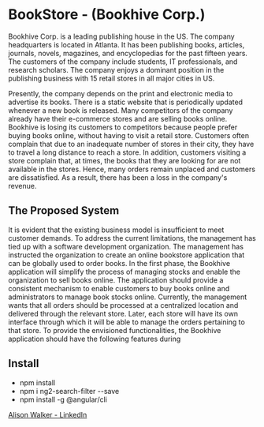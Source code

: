 # BookStore - (Bookhive Corp.) 
 
Bookhive Corp. is a leading publishing house in the US. The company headquarters is located in 
Atlanta. It has been publishing books, articles, journals, novels, magazines, and encyclopedias 
for the past fifteen years. The customers of the company include students, IT professionals, and 
research scholars. The company enjoys a dominant position in the publishing business with 15 
retail stores in all major cities in US. 
  
Presently, the company depends on the print and electronic media to advertise its books. There 
is a static website that is periodically updated whenever a new book is released. Many 
competitors of the company already have their e-commerce stores and are selling books online. 
Bookhive is losing its customers to competitors because people prefer buying books online, 
without having to visit a retail store. Customers often complain that due to an inadequate 
number of stores in their city, they have to travel a long distance to reach a store. In addition, 
customers visiting a store complain that, at times, the books that they are looking for are not 
available in the stores. 
Hence, many orders remain unplaced and customers are dissatisfied. As a result, there has 
been a loss in the company's revenue. 
   
 
## The Proposed System 
It is evident that the existing business model is insufficient to meet customer demands. 
To address the current limitations, the management has tied up with a software development 
organization. The management has instructed the organization to create an online bookstore 
application that can be globally used to order books. In the first phase, the Bookhive application 
will simplify the process of managing stocks and enable the organization to sell books online. 
The application should provide a consistent mechanism to enable customers to buy books 
online and administrators to manage book stocks online. Currently, the management wants 
that all orders should be processed at a centralized location and delivered through the relevant 
store. Later, each store will have its own interface through which it will be able to manage the 
orders pertaining to that store. 
To provide the envisioned functionalities, the Bookhive application should have the following 
features during

## Install
* npm install
* npm i ng2-search-filter --save
* npm install -g @angular/cli

[Alison Walker - LinkedIn](https://www.linkedin.com/in/alisonwalk/)
